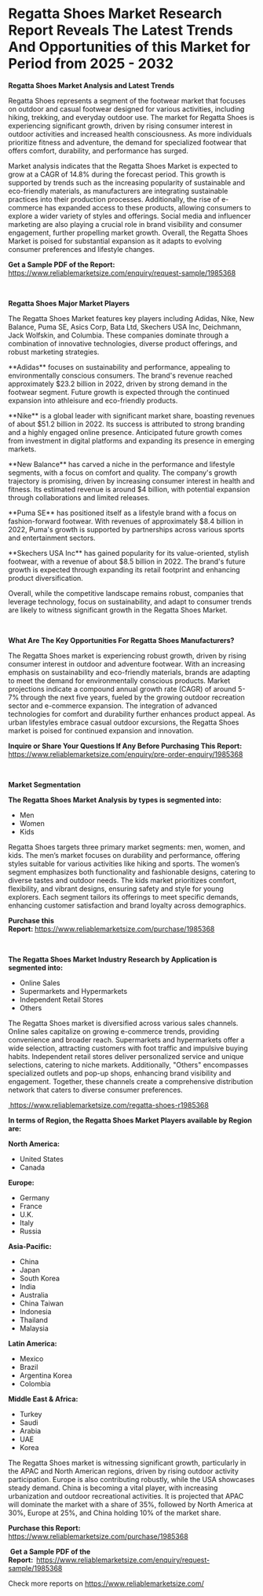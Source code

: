 <p><h1>Regatta Shoes Market Research Report Reveals The Latest Trends And Opportunities of this Market for Period from 2025 - 2032</h1></p><p><strong>Regatta Shoes Market Analysis and Latest Trends</strong></p>
<p><p>Regatta Shoes represents a segment of the footwear market that focuses on outdoor and casual footwear designed for various activities, including hiking, trekking, and everyday outdoor use. The market for Regatta Shoes is experiencing significant growth, driven by rising consumer interest in outdoor activities and increased health consciousness. As more individuals prioritize fitness and adventure, the demand for specialized footwear that offers comfort, durability, and performance has surged.</p><p>Market analysis indicates that the Regatta Shoes Market is expected to grow at a CAGR of 14.8% during the forecast period. This growth is supported by trends such as the increasing popularity of sustainable and eco-friendly materials, as manufacturers are integrating sustainable practices into their production processes. Additionally, the rise of e-commerce has expanded access to these products, allowing consumers to explore a wider variety of styles and offerings. Social media and influencer marketing are also playing a crucial role in brand visibility and consumer engagement, further propelling market growth. Overall, the Regatta Shoes Market is poised for substantial expansion as it adapts to evolving consumer preferences and lifestyle changes.</p></p>
<p><strong>Get a Sample PDF of the Report:&nbsp;</strong> <a href="https://www.reliablemarketsize.com/enquiry/request-sample/1985368?utm_campaign=2453&utm_medium=2&utm_source=Github&utm_content=ia&utm_term=04042025&utm_id=regatta-shoes">https://www.reliablemarketsize.com/enquiry/request-sample/1985368</a></p>
<p>&nbsp;</p>
<p><strong>Regatta Shoes Major Market Players</strong></p>
<p><p>The Regatta Shoes Market features key players including Adidas, Nike, New Balance, Puma SE, Asics Corp, Bata Ltd, Skechers USA Inc, Deichmann, Jack Wolfskin, and Columbia. These companies dominate through a combination of innovative technologies, diverse product offerings, and robust marketing strategies.</p><p>**Adidas** focuses on sustainability and performance, appealing to environmentally conscious consumers. The brand's revenue reached approximately $23.2 billion in 2022, driven by strong demand in the footwear segment. Future growth is expected through the continued expansion into athleisure and eco-friendly products.</p><p>**Nike** is a global leader with significant market share, boasting revenues of about $51.2 billion in 2022. Its success is attributed to strong branding and a highly engaged online presence. Anticipated future growth comes from investment in digital platforms and expanding its presence in emerging markets.</p><p>**New Balance** has carved a niche in the performance and lifestyle segments, with a focus on comfort and quality. The company's growth trajectory is promising, driven by increasing consumer interest in health and fitness. Its estimated revenue is around $4 billion, with potential expansion through collaborations and limited releases.</p><p>**Puma SE** has positioned itself as a lifestyle brand with a focus on fashion-forward footwear. With revenues of approximately $8.4 billion in 2022, Puma's growth is supported by partnerships across various sports and entertainment sectors.</p><p>**Skechers USA Inc** has gained popularity for its value-oriented, stylish footwear, with a revenue of about $8.5 billion in 2022. The brand's future growth is expected through expanding its retail footprint and enhancing product diversification.</p><p>Overall, while the competitive landscape remains robust, companies that leverage technology, focus on sustainability, and adapt to consumer trends are likely to witness significant growth in the Regatta Shoes Market.</p></p>
<p>&nbsp;</p>
<p><strong>What Are The Key Opportunities For Regatta Shoes Manufacturers?</strong></p>
<p><p>The Regatta Shoes market is experiencing robust growth, driven by rising consumer interest in outdoor and adventure footwear. With an increasing emphasis on sustainability and eco-friendly materials, brands are adapting to meet the demand for environmentally conscious products. Market projections indicate a compound annual growth rate (CAGR) of around 5-7% through the next five years, fueled by the growing outdoor recreation sector and e-commerce expansion. The integration of advanced technologies for comfort and durability further enhances product appeal. As urban lifestyles embrace casual outdoor excursions, the Regatta Shoes market is poised for continued expansion and innovation.</p></p>
<p><strong>Inquire or Share Your Questions If Any Before Purchasing This Report:</strong> <a href="https://www.reliablemarketsize.com/enquiry/pre-order-enquiry/1985368?utm_campaign=2453&utm_medium=2&utm_source=Github&utm_content=ia&utm_term=04042025&utm_id=regatta-shoes">https://www.reliablemarketsize.com/enquiry/pre-order-enquiry/1985368</a></p>
<p>&nbsp;</p>
<p><strong>Market Segmentation</strong></p>
<p><strong>The Regatta Shoes Market Analysis by types is segmented into:</strong></p>
<p><ul><li>Men</li><li>Women</li><li>Kids</li></ul></p>
<p><p>Regatta Shoes targets three primary market segments: men, women, and kids. The men’s market focuses on durability and performance, offering styles suitable for various activities like hiking and sports. The women’s segment emphasizes both functionality and fashionable designs, catering to diverse tastes and outdoor needs. The kids market prioritizes comfort, flexibility, and vibrant designs, ensuring safety and style for young explorers. Each segment tailors its offerings to meet specific demands, enhancing customer satisfaction and brand loyalty across demographics.</p></p>
<p><strong>Purchase this Report:&nbsp;</strong><a href="https://www.reliablemarketsize.com/purchase/1985368?utm_campaign=2453&utm_medium=2&utm_source=Github&utm_content=ia&utm_term=04042025&utm_id=regatta-shoes">https://www.reliablemarketsize.com/purchase/1985368</a></p>
<p>&nbsp;</p>
<p><strong>The Regatta Shoes Market Industry Research by Application is segmented into:</strong></p>
<p><ul><li>Online Sales</li><li>Supermarkets and Hypermarkets</li><li>Independent Retail Stores</li><li>Others</li></ul></p>
<p><p>The Regatta Shoes market is diversified across various sales channels. Online sales capitalize on growing e-commerce trends, providing convenience and broader reach. Supermarkets and hypermarkets offer a wide selection, attracting customers with foot traffic and impulsive buying habits. Independent retail stores deliver personalized service and unique selections, catering to niche markets. Additionally, "Others" encompasses specialized outlets and pop-up shops, enhancing brand visibility and engagement. Together, these channels create a comprehensive distribution network that caters to diverse consumer preferences.</p></p>
<p><a href="https://www.reliablemarketsize.com/regatta-shoes-r1985368?utm_campaign=2453&utm_medium=2&utm_source=Github&utm_content=ia&utm_term=04042025&utm_id=regatta-shoes">&nbsp;https://www.reliablemarketsize.com/regatta-shoes-r1985368</a></p>
<p><strong>In terms of Region, the Regatta Shoes Market Players available by Region are:</strong></p>
<p>
    <p> <strong> North America: </strong>
        <ul>
            <li>United States</li>
            <li>Canada</li>
        </ul>
        </p> 
    <p> <strong> Europe: </strong>
        <ul>
            <li>Germany</li>
            <li>France</li>
            <li>U.K.</li>
            <li>Italy</li>
            <li>Russia</li>
        </ul>
        </p> 
    <p> <strong> Asia-Pacific: </strong>
        <ul>
            <li>China</li>
            <li>Japan</li>
            <li>South Korea</li>
            <li>India</li>
            <li>Australia</li>
            <li>China Taiwan</li>
            <li>Indonesia</li>
            <li>Thailand</li>
            <li>Malaysia</li>
        </ul>
        </p> 
    <p> <strong> Latin America: </strong>
        <ul>
            <li>Mexico</li>
            <li>Brazil</li>
            <li>Argentina Korea</li>
            <li>Colombia</li>
        </ul>
        </p> 
    <p> <strong> Middle East & Africa: </strong>
        <ul>
            <li>Turkey</li>
            <li>Saudi</li>
            <li>Arabia</li>
            <li>UAE</li>
            <li>Korea</li>
        </ul>
    </p>
    </p>
<p><p>The Regatta Shoes market is witnessing significant growth, particularly in the APAC and North American regions, driven by rising outdoor activity participation. Europe is also contributing robustly, while the USA showcases steady demand. China is becoming a vital player, with increasing urbanization and outdoor recreational activities. It is projected that APAC will dominate the market with a share of 35%, followed by North America at 30%, Europe at 25%, and China holding 10% of the market share.</p></p>
<p><strong>Purchase this Report: </strong><a href="https://www.reliablemarketsize.com/purchase/1985368?utm_campaign=2453&utm_medium=2&utm_source=Github&utm_content=ia&utm_term=04042025&utm_id=regatta-shoes">https://www.reliablemarketsize.com/purchase/1985368</a></p>
<p>&nbsp;<strong>Get a Sample PDF of the Report:&nbsp;&nbsp;</strong><a href="https://www.reliablemarketsize.com/enquiry/request-sample/1985368?utm_campaign=2453&utm_medium=2&utm_source=Github&utm_content=ia&utm_term=04042025&utm_id=regatta-shoes">https://www.reliablemarketsize.com/enquiry/request-sample/1985368</a></p>
<p><strong></strong></p>
<p>Check more reports on <a href="https://www.reliablemarketsize.com/?utm_campaign=2453&utm_medium=2&utm_source=Github&utm_content=ia&utm_term=04042025&utm_id=regatta-shoes">https://www.reliablemarketsize.com/</a></p>